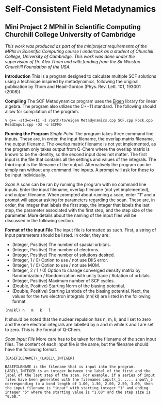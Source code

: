 Self-Consistent Field Metadynamics
==============

Mini Project 2
MPhil in Scientific Computing
Churchill College
University of Cambridge
--------------

*This work was produced as part of the miniproject requirements of the MPhil in Scientific Computing course I undertook as a student of Churchill College, University of Cambridge. This work was done under the supervision of Dr. Alex Thom and with funding from the Sir Winston Churchill Foundation of the USA.*

**Introduction**
This is a program designed to calculate multiple SCF solutions using a technique inspired by metadynamics, following the original publication by Thom and Head-Gordon (Phys. Rev. Lett. 101, 193001 (2008)).

**Compiling**
The SCF Metadynamics program uses the [Eigen](http://eigen.tuxfamily.org/index.php?title=Main_Page) library for linear algebra. The program also utlizes the C++11 standard. The following should allow for compilation of the program.

```
% g++ -std=c++11 -I /path/to/eigen Metadynamics.cpp SCF.cpp Fock.cpp ReadInput.cpp -O3 -o SCFMD
```

**Running the Program**
*Single Point*
The program takes three command line inputs. These are, in order, the input filename, the overlap matrix filename, the output filename. The overlap matrix filename is not yet implemented, as the program only takes output from Q-Chem where the overlap matrix is known to be the identity, so the second input does not matter. The first input is the file that contains all the settings and values of the integrals. The third input is the filename of the output. Alternatively the program can be simply ran without any command line inputs. A prompt will ask for these to be input individually.

*Scan*
A scan can be ran by running the program with no command line inputs. Enter the input filename, overlap filename (not yet implemented), and output filename. When prompted about running a scan, enter "1" and a prompt will appear asking for parameters regarding the scan. These are, in order, the integer that labels the first step, the integer that labels the last step, the parameter associated with the first step, and the step size of the parameter. More details about the naming of the input files will be discussed in the following section.

**Format of the Input File**
The input file is formatted as such. First, a string of input parameters should be listed. In order, they are:
- (Integer, Positive) The number of spacial orbitals.
- (Integer, Positive) The number of electrons.
- (Integer, Positive) The number of solutions desired.
- (Integer, 1 / 0) Option to use / not use DIIS error.
- (Integer, 1 / 0) Option to use / not use MOM.
- (Integer, 2 / 1 / 0) Option to change converged density matrix by Randomization / Randomization with unity trace / Rotation of orbitals.
- (Integer, Positive) Maximum number of SCF cycles.
- (Double, Positive) Starting Norm of the biasing potential.
- (Double, Positive) Starting Lambda of the biasing potential.
Next, the values for the two electron integrals (nm|kl) are listed in the following format
```
(nm|kl)	n	m	k	l
```
It should be noted that the nuclear repulsion has n, m, k, and l set to zero and the one electron integrals are labelled by n and m while k and l are set to zero. This is the format of Q-Chem.

*Scan Input File*
More care has to be taken for the filename of the scan input files. The content of each input file is the same, but the filename should have the following format.
```
(BASEFILENAME)\_(LABEL\_INTEGER)
``
BASEFILENAME is the filename that is input into the program. LABEL\_INTEGER is an integer between the label of the first and the label of the last step of the scan. For example, if a series of input files have been generated with the filenames input\_1, ..., input\_5 corresponding to a bond length of 1.00, 1.50, 2.00, 2.50, 3.00, then the input filename is "input" with starting integer "1" and ending integer "5" where the starting value is "1.00" and the step size is "0.50."

